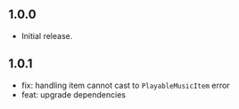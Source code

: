 ## 1.0.0

* Initial release.

## 1.0.1

* fix: handling item cannot cast to `PlayableMusicItem` error
* feat: upgrade dependencies